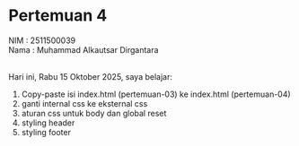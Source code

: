 # Pertemuan 4

NIM : 2511500039<br>
Nama : Muhammad Alkautsar Dirgantara<br><br>

Hari ini, Rabu 15 Oktober 2025, saya belajar:
<ol>
  <li>Copy-paste isi index.html (pertemuan-03) ke index.html (pertemuan-04)</li>
  <li>ganti internal css ke  eksternal css</li>
  <li>aturan css untuk body dan global reset</li>
  <li>styling header</li>
  <li>styling footer</li>
</ol>
